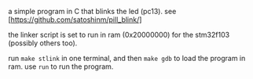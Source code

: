 a simple program in C that blinks the led (pc13). see [https://github.com/satoshinm/pill_blink/]

the linker script is set to run in ram (0x20000000) for the stm32f103 (possibly others too).

run `make stlink` in one terminal, and then `make gdb` to load the program in ram.
use `run` to run the program.
